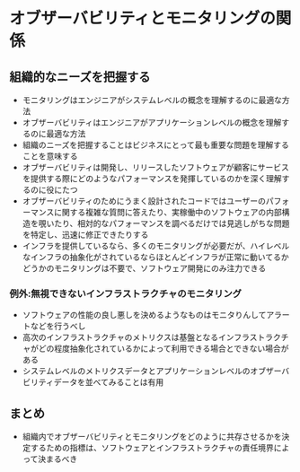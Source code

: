 # オブザーバビリティとモニタリングの関係

## 組織的なニーズを把握する

- モニタリングはエンジニアがシステムレベルの概念を理解するのに最適な方法
- オブザーバビリティはエンジニアがアプリケーションレベルの概念を理解するのに最適な方法
- 組織のニーズを把握することはビジネスにとって最も重要な問題を理解することを意味する
- オブザーバビリティは開発し、リリースしたソフトウェアが顧客にサービスを提供する際にどのようなパフォーマンスを発揮しているのかを深く理解するのに役にたつ
- オブザーバビリティのためにうまく設計されたコードではユーザーのパフォーマンスに関する複雑な質問に答えたり、実稼働中のソフトウェアの内部構造を覗いたり、相対的なパフォーマンスを調べるだけでは見逃しがちな問題を特定し、迅速に修正できたりする
- インフラを提供しているなら、多くのモニタリングが必要だが、ハイレベルなインフラの抽象化がされているならほとんどインフラが正常に動いてるかどうかのモニタリングは不要で、ソフトウェア開発にのみ注力できる

### 例外:無視できないインフラストラクチャのモニタリング

- ソフトウェアの性能の良し悪しを決めるようなものはモニタりんしてアラートなどを行うべし
- 高次のインフラストラクチャのメトリクスは基盤となるインフラストラクチャがどの程度抽象化されているかによって利用できる場合とできない場合がある
- システムレベルのメトリクスデータとアプリケーションレベルのオブザーバビリティデータを並べてみることは有用

## まとめ

- 組織内でオブザーバビリティとモニタリングをどのように共存させるかを決定するための指標は、ソフトウェアとインフラストラクチャの責任境界によって決まるべき
